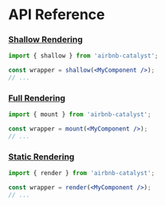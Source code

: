 # API Reference



### [Shallow Rendering](shallow.md)

```jsx
import { shallow } from 'airbnb-catalyst';

const wrapper = shallow(<MyComponent />);
// ...
```


### [Full Rendering](mount.md)

```jsx
import { mount } from 'airbnb-catalyst';

const wrapper = mount(<MyComponent />);
// ...
```


### [Static Rendering](render.md)

```jsx
import { render } from 'airbnb-catalyst';

const wrapper = render(<MyComponent />);
// ...
```

